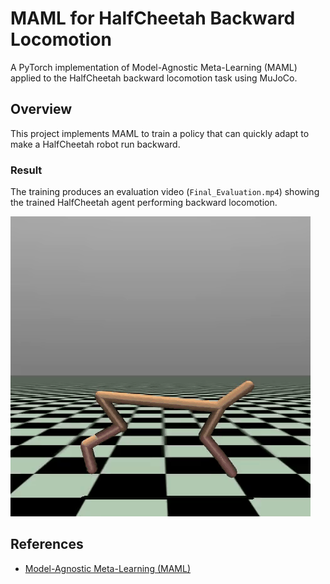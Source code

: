 # MAML for HalfCheetah Backward Locomotion

A PyTorch implementation of Model-Agnostic Meta-Learning (MAML) applied to the HalfCheetah backward locomotion task using MuJoCo.

## Overview

This project implements MAML to train a policy that can quickly adapt to make a HalfCheetah robot run backward. 

### Result
The training produces an evaluation video (`Final_Evaluation.mp4`) showing the trained HalfCheetah agent performing backward locomotion.

![HalfCheetah Backward](./evaluation.gif)

## References

- [Model-Agnostic Meta-Learning (MAML)](https://arxiv.org/abs/1703.03400)
